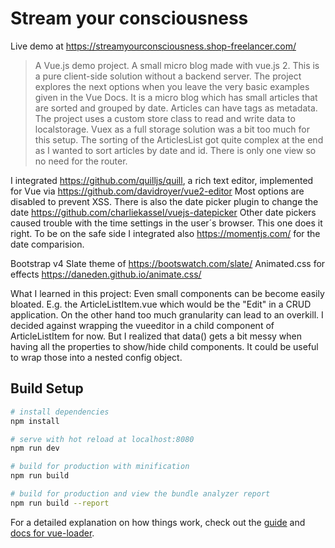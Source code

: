 # Stream your consciousness

Live demo at https://streamyourconsciousness.shop-freelancer.com/

> A Vue.js demo project. A small micro blog made with vue.js 2. This is a pure client-side solution without a backend server. The project explores the next options when you leave the very basic examples given in the Vue Docs. It is a micro blog which has small articles that are sorted and grouped by date. Articles can have tags as metadata. The project uses a custom store class to read and write data to localstorage. Vuex as a full storage solution was a bit too much for this setup. 
The sorting of the ArticlesList got quite complex at the end as I wanted to sort articles by date and id.
There is only one view so no need for the router.

I integrated https://github.com/quilljs/quill, a rich text editor, implemented for Vue via https://github.com/davidroyer/vue2-editor Most options are disabled to prevent XSS.
There is also the date picker plugin to change the date https://github.com/charliekassel/vuejs-datepicker Other date pickers caused trouble with the time settings in the user´s browser. This one does it right. To be on the safe side I integrated also https://momentjs.com/ for the date comparision. 

Bootstrap v4 Slate theme of https://bootswatch.com/slate/ Animated.css for effects https://daneden.github.io/animate.css/

What I learned in this project:
Even small components can be become easily bloated. E.g. the ArticleListItem.vue which would be the "Edit" in a CRUD application. On the other hand too much granularity can lead to an overkill. I decided against wrapping the vueeditor in a child component of ArticleListItem for now. But I realized that data() gets a bit messy when having all the properties to show/hide child components. It could be useful to wrap those into a nested config object.

## Build Setup

``` bash
# install dependencies
npm install

# serve with hot reload at localhost:8080
npm run dev

# build for production with minification
npm run build

# build for production and view the bundle analyzer report
npm run build --report
```

For a detailed explanation on how things work, check out the [guide](http://vuejs-templates.github.io/webpack/) and [docs for vue-loader](http://vuejs.github.io/vue-loader).

